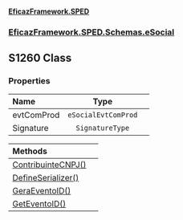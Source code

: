 #### [EficazFramework.SPED](EficazFrameworkSPED.md 'EficazFramework SPED')
### [EficazFramework.SPED.Schemas.eSocial](EficazFramework.SPED.Schemas.eSocial.md 'EficazFramework.SPED.Schemas.eSocial')

## S1260 Class
### Properties

| Name | Type | |
| :--- | :---: | :--- |
| evtComProd | `eSocialEvtComProd` |  |
| Signature | `SignatureType` |  |

| Methods | |
| :--- | :--- |
| [ContribuinteCNPJ()](EficazFramework.SPED.Schemas.eSocial/S1260/ContribuinteCNPJ().md 'EficazFramework.SPED.Schemas.eSocial.S1260.ContribuinteCNPJ()') | |
| [DefineSerializer()](EficazFramework.SPED.Schemas.eSocial/S1260/DefineSerializer().md 'EficazFramework.SPED.Schemas.eSocial.S1260.DefineSerializer()') | |
| [GeraEventoID()](EficazFramework.SPED.Schemas.eSocial/S1260/GeraEventoID().md 'EficazFramework.SPED.Schemas.eSocial.S1260.GeraEventoID()') | |
| [GetEventoID()](EficazFramework.SPED.Schemas.eSocial/S1260/GetEventoID().md 'EficazFramework.SPED.Schemas.eSocial.S1260.GetEventoID()') | |
